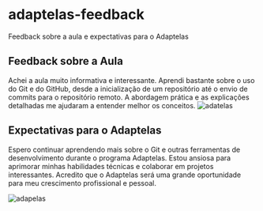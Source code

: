 # adaptelas-feedback
Feedback sobre a aula e expectativas para o Adaptelas

## Feedback sobre a Aula

Achei a aula muito informativa e interessante. Aprendi bastante sobre o uso do Git e do GitHub, desde a inicialização de um repositório até o envio de commits para o repositório remoto. A abordagem prática e as explicações detalhadas me ajudaram a entender melhor os conceitos. ![ adatelas](https://http2.mlstatic.com/D_NQ_NP_728635-MLB75818880611_042024-O.webp)


## Expectativas para o Adaptelas

Espero continuar aprendendo mais sobre o Git e outras ferramentas de desenvolvimento durante o programa Adaptelas. Estou ansiosa para aprimorar minhas habilidades técnicas e colaborar em projetos interessantes. Acredito que o Adaptelas será uma grande oportunidade para meu crescimento profissional e pessoal.
 
 ![ adapelas](https://th.bing.com/th/id/OIP.nlOTUpU-6te6KGbjxCKBmgAAAA?w=263&h=280&rs=1&pid=ImgDetMain)
